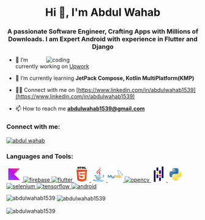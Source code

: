 <h1 align="center">Hi 👋, I'm Abdul Wahab</h1>
<h3 align="center">A passionate Software Engineer, Crafting Apps with Millions of Downloads. I am Expert Android with experience in Flutter and Django</h3>
<img align="right"alt="coding" width=400 src="https://cdn.dribbble.com/users/1162077/screenshots/3848914/programmer.gif">

- 🔭 I’m currently working on [Upwork](https://www.upwork.com/freelancers/~01ee69c84a8320454a)

- 🌱 I’m currently learning **JetPack Compose, Kotlin MultiPlatform(KMP)**

- 👨‍💻 Connect with me on [https://www.linkedin.com/in/abdulwahab1539](https://www.linkedin.com/in/abdulwahab1539)

<!-- - 📝 I regularly write articles on [https://www.linkedin.com/in/abdulwahab1539](https://www.linkedin.com/in/ameer-hamza-khan-4821a3188) -->

- 📫 How to reach me **abdulwahab1539@gmail.com**

<h3 align="left">Connect with me:</h3>
<p align="left">
<a href="https://linkedin.com/in/abdulwahab1539" target="blank"><img align="center" src="https://raw.githubusercontent.com/rahuldkjain/github-profile-readme-generator/master/src/images/icons/Social/linked-in-alt.svg" alt="abdul wahab" height="30" width="40" /></a>
</p>

<h3 align="left">Languages and Tools:</h3>
<p align="left"> <a href="https://www.w3schools.com/cs/" target="_blank" rel="noreferrer"> <img src="https://raw.githubusercontent.com/devicons/devicon/master/icons/kotlin/kotlin-original.svg" alt="csharp" width="40" height="40"/> </a> <a href="https://firebase.google.com/" target="_blank" rel="noreferrer"> <img src="https://www.vectorlogo.zone/logos/firebase/firebase-icon.svg" alt="firebase" width="40" height="40"/> </a> <a href="https://flutter.dev" target="_blank" rel="noreferrer"> <img src="https://www.vectorlogo.zone/logos/flutterio/flutterio-icon.svg" alt="flutter" width="40" height="40"/> </a> <a href="https://www.w3.org/html/" target="_blank" rel="noreferrer"> <img src="https://raw.githubusercontent.com/devicons/devicon/master/icons/html5/html5-original-wordmark.svg" alt="html5" width="40" height="40"/> </a> <a href="https://www.java.com" target="_blank" rel="noreferrer"> <img src="https://raw.githubusercontent.com/devicons/devicon/master/icons/java/java-original.svg" alt="java" width="40" height="40"/> </a> <a href="https://www.mysql.com/" target="_blank" rel="noreferrer"> <img src="https://raw.githubusercontent.com/devicons/devicon/master/icons/mysql/mysql-original-wordmark.svg" alt="mysql" width="40" height="40"/> </a> <a href="https://opencv.org/" target="_blank" rel="noreferrer"> <img src="https://www.vectorlogo.zone/logos/opencv/opencv-icon.svg" alt="opencv" width="40" height="40"/> </a> <a href="https://pandas.pydata.org/" target="_blank" rel="noreferrer"> <img src="https://raw.githubusercontent.com/devicons/devicon/2ae2a900d2f041da66e950e4d48052658d850630/icons/pandas/pandas-original.svg" alt="pandas" width="40" height="40"/> </a> <a href="https://www.python.org" target="_blank" rel="noreferrer"> <img src="https://raw.githubusercontent.com/devicons/devicon/master/icons/python/python-original.svg" alt="python" width="40" height="40"/> </a> <a href="https://www.selenium.dev" target="_blank" rel="noreferrer"> <img src="https://raw.githubusercontent.com/detain/svg-logos/780f25886640cef088af994181646db2f6b1a3f8/svg/selenium-logo.svg" alt="selenium" width="40" height="40"/> </a> <a href="https://www.tensorflow.org" target="_blank" rel="noreferrer"> <img src="https://www.vectorlogo.zone/logos/tensorflow/tensorflow-icon.svg" alt="tensorflow" width="40" height="40"/> </a> <a href="https://android.com/" target="_blank" rel="noreferrer"> <img src="https://www.vectorlogo.zone/logos/android/android-icon.svg" alt="android" width="40" height="40"/> </a> </p>

<p><img align="left" src="https://github-readme-stats.vercel.app/api/top-langs?username=abdulwahab1539&show_icons=true&locale=en&layout=compact" alt="abdulwahab1539" /></p>

<p>&nbsp;<img align="center" src="https://github-readme-stats.vercel.app/api?username=abdulwahab1539&show_icons=true&locale=en" alt="abdulwahab1539" /></p>

<p><img align="center" src="https://github-readme-streak-stats.herokuapp.com/?user=abdulwahab1539&" alt="abdulwahab1539" /></p>
